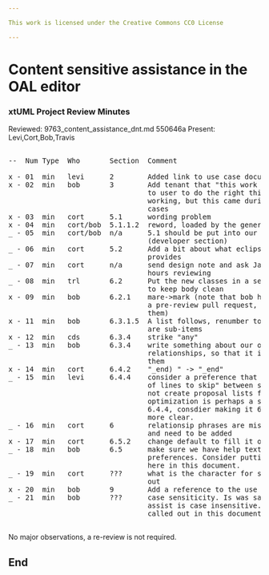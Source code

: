 ```yaml
---

This work is licensed under the Creative Commons CC0 License

---
```


# Content sensitive assistance in the OAL editor
### xtUML Project Review Minutes

Reviewed: 9763_content_assistance_dnt.md
550646a
Present:  Levi,Cort,Bob,Travis

<pre>

--  Num Type  Who       Section  Comment

x - 01  min   levi      2        Added link to use case document
x - 02  min   bob       3        Add tenant that "this work shall seek to guide
                                 to user to do the right thing (not sure of
                                 working, but this came during review of use
                                 cases
x - 03  min   cort      5.1      wording problem     
x - 04  min   cort/bob  5.1.1.2  reword, loaded by the generator into the model
_ - 05  min   cort/bob  n/a      5.1 should be put into our FAQ in github
                                 (developer section)
_ - 06  min   cort      5.2      Add a bit about what eclipse contant assist
                                 provides
_ - 07  min   cort      n/a      send design note and ask Jan to spend up to 2
                                 hours reviewing
_ - 08  min   trl       6.2      Put the new classes in a seperate, new package
                                 to keep body clean
x - 09  min   bob       6.2.1    mare->mark (note that bob had some changes in
                                 a pre-review pull request, be sure to look at
                                 them)
x - 11  min   bob       6.3.1.5  A list follows, renumber to make it clear they
                                 are sub-items      
x - 12  min   cds       6.3.4    strike "any"
_ - 13  min   bob       6.3.4    write something about our ordering
                                 relationships, so that it is known we consider
                                 them
x - 14  min   cort      6.4.2    "_end) " -> "_end" 
_ - 15  min   levi      6.4.4    consider a preference that provides a "numbers
                                 of lines to skip" between start and cursor to
                                 not create proposal lists for.  This
                                 optimization is perhaps a seperate topic from
                                 6.4.4, consdier making it 6.4.4.1 to make this
                                 more clear.
_ - 16  min   cort      6        relationsip phrases are missing from the model
                                 and need to be added
x - 17  min   cort      6.5.2    change default to fill it out
_ - 18  min   bob       6.5      make sure we have help text for these
                                 preferences. Consider putting that help text
                                 here in this document.
_ - 19  min   cort      ???      what is the character for selection? Call this
                                 out
x - 20  min   bob       9        Add a reference to the use case issue too
_ - 21  min   bob       ???      case sensiticity. Is was said that context
                                 assist is case insensitive. This should be
                                 called out in this document.

</pre>
   
No major observations, a re-review is not required.

End
---
